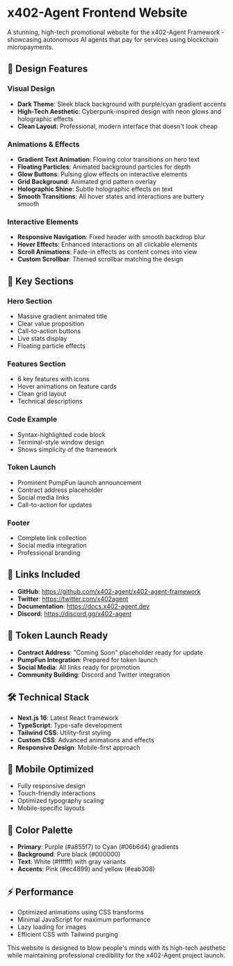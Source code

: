 # x402-Agent Frontend Website

A stunning, high-tech promotional website for the x402-Agent Framework - showcasing autonomous AI agents that pay for services using blockchain micropayments.

## 🎨 Design Features

### Visual Design
- **Dark Theme**: Sleek black background with purple/cyan gradient accents
- **High-Tech Aesthetic**: Cyberpunk-inspired design with neon glows and holographic effects
- **Clean Layout**: Professional, modern interface that doesn't look cheap

### Animations & Effects
- **Gradient Text Animation**: Flowing color transitions on hero text
- **Floating Particles**: Animated background particles for depth
- **Glow Buttons**: Pulsing glow effects on interactive elements
- **Grid Background**: Animated grid pattern overlay
- **Holographic Shine**: Subtle holographic effects on text
- **Smooth Transitions**: All hover states and interactions are buttery smooth

### Interactive Elements
- **Responsive Navigation**: Fixed header with smooth backdrop blur
- **Hover Effects**: Enhanced interactions on all clickable elements
- **Scroll Animations**: Fade-in effects as content comes into view
- **Custom Scrollbar**: Themed scrollbar matching the design

## 🚀 Key Sections

### Hero Section
- Massive gradient animated title
- Clear value proposition
- Call-to-action buttons
- Live stats display
- Floating particle effects

### Features Section
- 6 key features with icons
- Hover animations on feature cards
- Clean grid layout
- Technical descriptions

### Code Example
- Syntax-highlighted code block
- Terminal-style window design
- Shows simplicity of the framework

### Token Launch
- Prominent PumpFun launch announcement
- Contract address placeholder
- Social media links
- Call-to-action for updates

### Footer
- Complete link collection
- Social media integration
- Professional branding

## 🔗 Links Included

- **GitHub**: https://github.com/x402-agent/x402-agent-framework
- **Twitter**: https://twitter.com/x402agent
- **Documentation**: https://docs.x402-agent.dev
- **Discord**: https://discord.gg/x402-agent

## 🎯 Token Launch Ready

- **Contract Address**: "Coming Soon" placeholder ready for update
- **PumpFun Integration**: Prepared for token launch
- **Social Media**: All links ready for promotion
- **Community Building**: Discord and Twitter integration

## 🛠 Technical Stack

- **Next.js 16**: Latest React framework
- **TypeScript**: Type-safe development
- **Tailwind CSS**: Utility-first styling
- **Custom CSS**: Advanced animations and effects
- **Responsive Design**: Mobile-first approach

## 📱 Mobile Optimized

- Fully responsive design
- Touch-friendly interactions
- Optimized typography scaling
- Mobile-specific layouts

## 🎨 Color Palette

- **Primary**: Purple (#a855f7) to Cyan (#06b6d4) gradients
- **Background**: Pure black (#000000)
- **Text**: White (#ffffff) with gray variants
- **Accents**: Pink (#ec4899) and yellow (#eab308)

## ⚡ Performance

- Optimized animations using CSS transforms
- Minimal JavaScript for maximum performance
- Lazy loading for images
- Efficient CSS with Tailwind purging

This website is designed to blow people's minds with its high-tech aesthetic while maintaining professional credibility for the x402-Agent project launch.